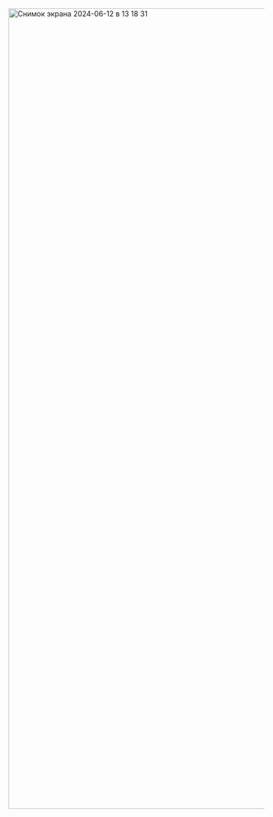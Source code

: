
<img width="1574" alt="Снимок экрана 2024-06-12 в 13 18 31" src="https://github.com/Mery182/base/assets/58829464/9d3c89c0-b287-4695-9609-8d063629f4d1">


